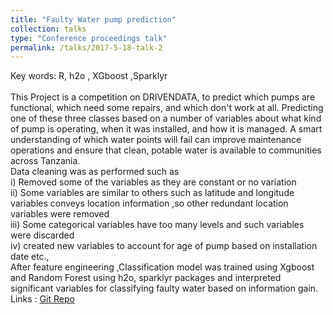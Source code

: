 ```yaml
---
title: "Faulty Water pump prediction"
collection: talks
type: "Conference proceedings talk"
permalink: /talks/2017-5-18-talk-2
---
```

Key words: R, h2o , XGboost ,Sparklyr ​​<br/>
​​<br/>
This Project is a competition on DRIVENDATA, to predict which pumps are functional, which need some repairs, and which don't work at all. Predicting one of these three classes based on a number of variables about what kind of pump is operating, when it was installed, and how it is managed. A smart understanding of which water points will fail can improve maintenance operations and ensure that clean, potable water is available to communities across Tanzania.
​<br/>
Data cleaning was as performed such as<br/>
i) Removed some of the variables as they are constant or no variation<br/> 
ii) Some variables are similar to others such as latitude and longitude variables conveys location information ,so other redundant location variables were removed<br/>
iii) Some categorical variables have too many levels and such variables were discarded<br/>
iv) created new variables to account for age of pump based on installation date etc.,<br/>
After feature engineering ,Classification model was trained using Xgboost and  Random Forest using h2o, sparklyr packages and interpreted significant variables for classifying faulty water based on information gain.
<br/>
Links :  [Git Repo](https://github.com/bandjay/Water_Project)






​

​
